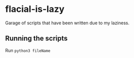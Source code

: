 # flacial-is-lazy
Garage of scripts that have been written due to my laziness.

## Running the scripts
Run ```python3 fileName```
